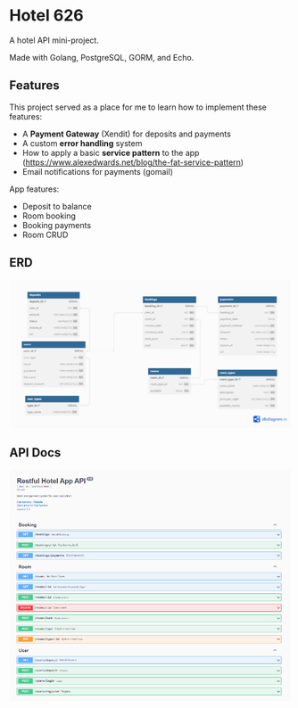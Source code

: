 # Hotel 626
A hotel API mini-project.

Made with Golang, PostgreSQL, GORM, and Echo.

## Features
This project served as a place for me to learn how to implement these features:
- A **Payment Gateway** (Xendit) for deposits and payments
- A custom **error handling** system
- How to apply a basic **service pattern** to the app (https://www.alexedwards.net/blog/the-fat-service-pattern)
- Email notifications for payments (gomail)

App features:
- Deposit to balance
- Room booking
- Booking payments
- Room CRUD

## ERD
<img src="erd.png">

## API Docs
<img src="openAPI.png">
